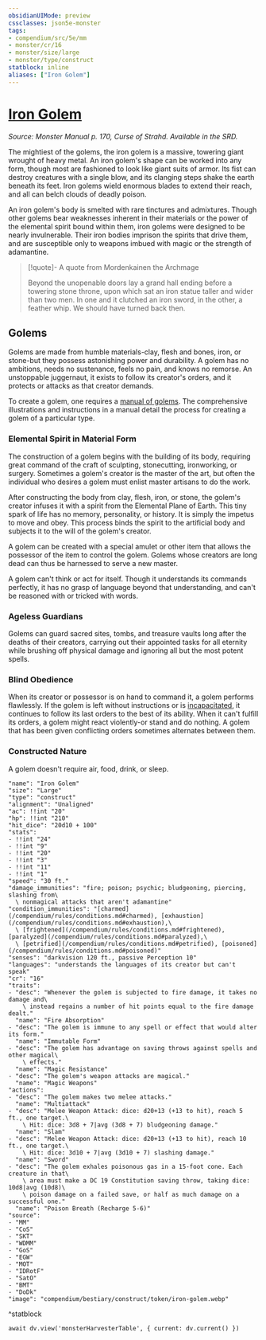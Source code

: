 ```yaml
---
obsidianUIMode: preview
cssclasses: json5e-monster
tags:
- compendium/src/5e/mm
- monster/cr/16
- monster/size/large
- monster/type/construct
statblock: inline
aliases: ["Iron Golem"]
---
```

# [Iron Golem](compendium/bestiary/construct/iron-golem.md)
*Source: Monster Manual p. 170, Curse of Strahd. Available in the SRD.*

The mightiest of the golems, the iron golem is a massive, towering giant wrought of heavy metal. An iron golem's shape can be worked into any form, though most are fashioned to look like giant suits of armor. Its fist can destroy creatures with a single blow, and its clanging steps shake the earth beneath its feet. Iron golems wield enormous blades to extend their reach, and all can belch clouds of deadly poison.

An iron golem's body is smelted with rare tinctures and admixtures. Though other golems bear weaknesses inherent in their materials or the power of the elemental spirit bound within them, iron golems were designed to be nearly invulnerable. Their iron bodies imprison the spirits that drive them, and are susceptible only to weapons imbued with magic or the strength of adamantine.

> [!quote]- A quote from Mordenkainen the Archmage  
> 
> Beyond the unopenable doors lay a grand hall ending before a towering stone throne, upon which sat an iron statue taller and wider than two men. In one  and it clutched an iron sword, in the other, a feather whip. We should have turned back then.

## Golems

Golems are made from humble materials-clay, flesh and bones, iron, or stone-but they possess astonishing power and durability. A golem has no ambitions, needs no sustenance, feels no pain, and knows no remorse. An unstoppable juggernaut, it exists to follow its creator's orders, and it protects or attacks as that creator demands.

To create a golem, one requires a [manual of golems](compendium/items/manual-of-golems.md). The comprehensive illustrations and instructions in a manual detail the process for creating a golem of a particular type.

### Elemental Spirit in Material Form

The construction of a golem begins with the building of its body, requiring great command of the craft of sculpting, stonecutting, ironworking, or surgery. Sometimes a golem's creator is the master of the art, but often the individual who desires a golem must enlist master artisans to do the work.

After constructing the body from clay, flesh, iron, or stone, the golem's creator infuses it with a spirit from the Elemental Plane of Earth. This tiny spark of life has no memory, personality, or history. It is simply the impetus to move and obey. This process binds the spirit to the artificial body and subjects it to the will of the golem's creator.

A golem can be created with a special amulet or other item that allows the possessor of the item to control the golem. Golems whose creators are long dead can thus be harnessed to serve a new master.

A golem can't think or act for itself. Though it understands its commands perfectly, it has no grasp of language beyond that understanding, and can't be reasoned with or tricked with words.

### Ageless Guardians

Golems can guard sacred sites, tombs, and treasure vaults long after the deaths of their creators, carrying out their appointed tasks for all eternity while brushing off physical damage and ignoring all but the most potent spells.

### Blind Obedience

When its creator or possessor is on hand to command it, a golem performs flawlessly. If the golem is left without instructions or is [incapacitated](/compendium/rules/conditions.md#incapacitated), it continues to follow its last orders to the best of its ability. When it can't fulfill its orders, a golem might react violently-or stand and do nothing. A golem that has been given conflicting orders sometimes alternates between them.

### Constructed Nature

A golem doesn't require air, food, drink, or sleep.

```statblock
"name": "Iron Golem"
"size": "Large"
"type": "construct"
"alignment": "Unaligned"
"ac": !!int "20"
"hp": !!int "210"
"hit_dice": "20d10 + 100"
"stats":
- !!int "24"
- !!int "9"
- !!int "20"
- !!int "3"
- !!int "11"
- !!int "1"
"speed": "30 ft."
"damage_immunities": "fire; poison; psychic; bludgeoning, piercing, slashing from\
  \ nonmagical attacks that aren't adamantine"
"condition_immunities": "[charmed](/compendium/rules/conditions.md#charmed), [exhaustion](/compendium/rules/conditions.md#exhaustion),\
  \ [frightened](/compendium/rules/conditions.md#frightened), [paralyzed](/compendium/rules/conditions.md#paralyzed),\
  \ [petrified](/compendium/rules/conditions.md#petrified), [poisoned](/compendium/rules/conditions.md#poisoned)"
"senses": "darkvision 120 ft., passive Perception 10"
"languages": "understands the languages of its creator but can't speak"
"cr": "16"
"traits":
- "desc": "Whenever the golem is subjected to fire damage, it takes no damage and\
    \ instead regains a number of hit points equal to the fire damage dealt."
  "name": "Fire Absorption"
- "desc": "The golem is immune to any spell or effect that would alter its form."
  "name": "Immutable Form"
- "desc": "The golem has advantage on saving throws against spells and other magical\
    \ effects."
  "name": "Magic Resistance"
- "desc": "The golem's weapon attacks are magical."
  "name": "Magic Weapons"
"actions":
- "desc": "The golem makes two melee attacks."
  "name": "Multiattack"
- "desc": "Melee Weapon Attack: dice: d20+13 (+13 to hit), reach 5 ft., one target.\
    \ Hit: dice: 3d8 + 7|avg (3d8 + 7) bludgeoning damage."
  "name": "Slam"
- "desc": "Melee Weapon Attack: dice: d20+13 (+13 to hit), reach 10 ft., one target.\
    \ Hit: dice: 3d10 + 7|avg (3d10 + 7) slashing damage."
  "name": "Sword"
- "desc": "The golem exhales poisonous gas in a 15-foot cone. Each creature in that\
    \ area must make a DC 19 Constitution saving throw, taking dice: 10d8|avg (10d8)\
    \ poison damage on a failed save, or half as much damage on a successful one."
  "name": "Poison Breath (Recharge 5-6)"
"source":
- "MM"
- "CoS"
- "SKT"
- "WDMM"
- "GoS"
- "EGW"
- "MOT"
- "IDRotF"
- "SatO"
- "BMT"
- "DoDk"
"image": "compendium/bestiary/construct/token/iron-golem.webp"
```
^statblock

```dataviewjs
await dv.view('monsterHarvesterTable', { current: dv.current() })
```